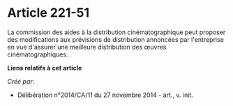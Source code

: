# Article 221-51

La commission des aides à la distribution cinématographique peut proposer des modifications aux prévisions de distribution
annoncées par l'entreprise en vue d'assurer une meilleure distribution des œuvres cinématographiques.

**Liens relatifs à cet article**

_Créé par_:

  - Délibération n°2014/CA/11 du 27 novembre 2014 - art., v. init.
